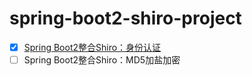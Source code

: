 # spring-boot2-shiro-project

- [x] [Spring Boot2整合Shiro：身份认证](https://zhaodongxx.github.io/2018/03/30/spring-boot2%E6%95%B4%E5%90%88shiro%EF%BC%9A%E8%BA%AB%E4%BB%BD%E8%AE%A4%E8%AF%81/)
- [ ] Spring Boot2整合Shiro：MD5加盐加密